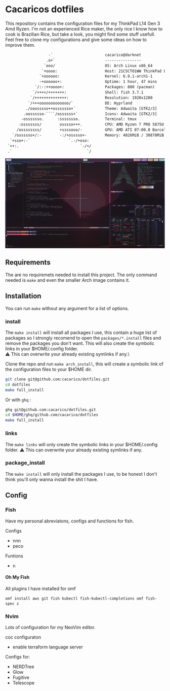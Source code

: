 # Cacaricos dotfiles

This repository contains the configuration files for my ThinkPad L14 Gen 3 Amd Ryzen.
I'm not an experienced Rice maker, the only rice I know how to cook is Brazilian Rice, but take a look, you might find some stuff usefull.
Feel free to clone my configurations and give some ideas on how to improve them.


```txt
                   -`                       cacarico@darknet
                  .o+`                      ----------------
                 `ooo/                      OS: Arch Linux x86_64
                `+oooo:                     Host: 21C5CTO1WW ThinkPad L14 Gen 3
               `+oooooo:                    Kernel: 6.9.1-arch1-1
               -+oooooo+:                   Uptime: 1 hour, 47 mins
             `/:-:++oooo+:                  Packages: 880 (pacman)
            `/++++/+++++++:                 Shell: fish 3.7.1
           `/++++++++++++++:                Resolution: 1920x1200
          `/+++ooooooooooooo/`              DE: Hyprland
         ./ooosssso++osssssso+`             Theme: Adwaita [GTK2/3]
        .oossssso-````/ossssss+`            Icons: Adwaita [GTK2/3]
       -osssssso.      :ssssssso.           Terminal: tmux
      :osssssss/        osssso+++.          CPU: AMD Ryzen 7 PRO 5875U with Radeon Graphics (16) @ 4.546GHz
     /ossssssss/        +ssssooo/-          GPU: AMD ATI 07:00.0 Barcelo
   `/ossssso+/:-        -:/+osssso+-        Memory: 4026MiB / 30878MiB
  `+sso+:-`                 `.-/+oso:
 `++:.                           `-/+/
 .`                                 `/
```
![Working Laptop Setup](images/desktop-vim-spt-neofetch.png)


## Requirements

The are no requiremets needed to install this project.
The only command needed is `make` and even the smaller Arch image contains it.

## Installation

You can run `make` without any argument for a list of options.


### install

The `make install` will install all packages I use, this contain a huge list of packages so I strongly recomend to open the `packages/*.install` files and remove the packages you don't want.
This will also create the symbolic links in your $HOME/.config folder.\
:warning: This can overwrite your already existing symlinks if any.\

Clone the repo and run `make arch_install`, this will create a symbolic link of the configuration files to your $HOME dir.

```bash
git clone git@github.com:cacarico/dotfiles.git
cd dotfiles
make full_install
```

Or with `ghq` :
```bash
ghq git@github.com:cacarico/dotfiles.git
cd $HOME/ghq/github.com/cacarico/dotfiles
make full_install
```

### links

The `make links` will only create the symbolic links in your $HOME/.config folder.
:warning: This can overwrite your already existing symlinks if any.

### package_install

The `make install` will only install the packages I use, to be honest I don't think you'll only wanna install the shit I have.


## Config

### Fish

Have my personal abreviatons, configs and functions for fish.

Configs
* nnn
* peco

Funtions
* n

#### Oh My Fish

All plugins I have installed for omf

```
omf install aws git fish kubectl fish-kubectl-completions omf fish-spec z

```

### Nvim

Lots of configuration for my NeoVim editor.

coc configuraton
* enable terraform language server


Configs for:
* NERDTree
* Glow
* Fugitive
* Telescope
